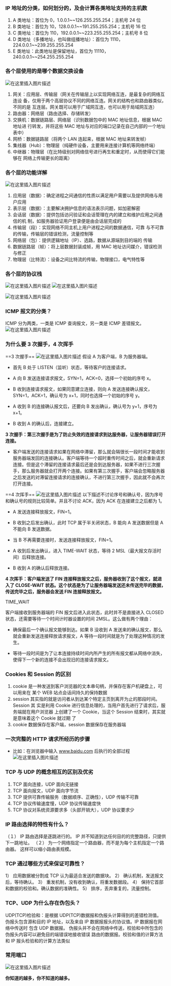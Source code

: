 ### IP 地址的分类，如何划分的，及会计算各类地址支持的主机数 
1. A 类地址：首位为 0，1.0.0.1~~126.255.255.254；主机号 24 位
2. B 类地址：首位为 10，128.0.0.1~~191.255.255.254；主机号 16 位
3. C 类地址：首位为 110，192.0.0.1~~223.255.255.254；主机号 8 位
4. D 类地址（多播地址，也叫做组播地址）：首位为 1110，224.0.0.1~~239.255.255.254
5. E 类地址：此类地址是保留地址，首位为 11110，240.0.0.1~~254.255.255.254

###  各个层使用的是哪个数据交换设备
![在这里插入图片描述](https://img-blog.csdnimg.cn/20200315094044146.png?x-oss-process=image/watermark,type_ZmFuZ3poZW5naGVpdGk,shadow_10,text_aHR0cHM6Ly9ibG9nLmNzZG4ubmV0L3FxXzQwNzIyODI3,size_16,color_FFFFFF,t_70)
1. 网关：应用层、传输层（网关在传输层上以实现网络互连，是最复杂的网络互连设
备，仅用于两个高层协议不同的网络互连。网关的结构也和路由器类似，不同的是
互连层。网关既可以用于广域网互连，也可以用于局域网互连）
2. 路由器：网络层（路由选择、存储转发）
3. 交换机：数据链路层、网络层（识别数据包中的 MAC 地址信息，根据 MAC 地址进
行转发，并将这些 MAC 地址与对应的端口记录在自己内部的一个地址表中）
4. 网桥：数据链路层（将两个 LAN 连起来，根据 MAC 地址来转发帧）
5. 集线器（Hub）：物理层（纯硬件设备，主要用来连接计算机等网络终端）
6. 中继器：物理层（在比特级别对网络信号进行再生和重定时，从而使得它们能够在
网络上传输更长的距离）
###  各个层的功能详解
![在这里插入图片描述](https://img-blog.csdnimg.cn/20200315094121258.png?x-oss-process=image/watermark,type_ZmFuZ3poZW5naGVpdGk,shadow_10,text_aHR0cHM6Ly9ibG9nLmNzZG4ubmV0L3FxXzQwNzIyODI3,size_16,color_FFFFFF,t_70)
1. 应用层（数据）：确定进程之间通信的性质以满足用户需要以及提供网络与用户应用
2. 表示层（数据）：主要解决拥护信息的语法表示问题，如加密解密
3. 会话层（数据）：提供包括访问验证和会话管理在内的建立和维护应用之间通信的机
制，如服务器验证用户登录便是由会话层完成的
4. 传输层（段）：实现网络不同主机上用户进程之间的数据通信，可靠
与不可靠的传输，传输层的错误检测，流量控制等
5. 网络层（包）：提供逻辑地址（IP）、选路，数据从源端到目的端的
传输
6. 数据链路层（帧）：将上层数据封装成帧，用 MAC 地址访问媒介，错误检测与修正
7. 物理层（比特流）：设备之间比特流的传输，物理接口，电气特性等
###   各个层的协议栈
![在这里插入图片描述](https://img-blog.csdnimg.cn/20200315094132984.png?x-oss-process=image/watermark,type_ZmFuZ3poZW5naGVpdGk,shadow_10,text_aHR0cHM6Ly9ibG9nLmNzZG4ubmV0L3FxXzQwNzIyODI3,size_16,color_FFFFFF,t_70)
![在这里插入图片描述](https://img-blog.csdnimg.cn/20200315094141908.png?x-oss-process=image/watermark,type_ZmFuZ3poZW5naGVpdGk,shadow_10,text_aHR0cHM6Ly9ibG9nLmNzZG4ubmV0L3FxXzQwNzIyODI3,size_16,color_FFFFFF,t_70)

![在这里插入图片描述](https://img-blog.csdnimg.cn/20200315094445683.png?x-oss-process=image/watermark,type_ZmFuZ3poZW5naGVpdGk,shadow_10,text_aHR0cHM6Ly9ibG9nLmNzZG4ubmV0L3FxXzQwNzIyODI3,size_16,color_FFFFFF,t_70)

### ICMP 报文的分类？ 
ICMP 分为两类，一类是 ICMP 查询报文，另一类是 ICMP 差错报文。
![在这里插入图片描述](https://img-blog.csdnimg.cn/20200315094852923.png?x-oss-process=image/watermark,type_ZmFuZ3poZW5naGVpdGk,shadow_10,text_aHR0cHM6Ly9ibG9nLmNzZG4ubmV0L3FxXzQwNzIyODI3,size_16,color_FFFFFF,t_70)
### 为什么要 3 次握手，4 次挥手 
==3 次握手==
![在这里插入图片描述](https://img-blog.csdnimg.cn/20200315105550884.png?x-oss-process=image/watermark,type_ZmFuZ3poZW5naGVpdGk,shadow_10,text_aHR0cHM6Ly9ibG9nLmNzZG4ubmV0L3FxXzQwNzIyODI3,size_16,color_FFFFFF,t_70)
假设 A 为客户端，B 为服务器端。

* 首先 B 处于 LISTEN（监听）状态，等待客户的连接请求。

* A 向 B 发送连接请求报文，SYN=1，ACK=0，选择一个初始的序号 x。

* B 收到连接请求报文，如果同意建立连接，则向 A 发送连接确认报文，SYN=1，ACK=1，确认号为 x+1，同时也选择一个初始的序号 y。

* A 收到 B 的连接确认报文后，还要向 B 发出确认，确认号为 y+1，序号为 x+1。

* B 收到 A 的确认后，连接建立。

**3 次握手：第三次握手是为了防止失效的连接请求到达服务器，让服务器错误打开连接。**

* 客户端发送的连接请求如果在网络中滞留，那么就会隔很长一段时间才能收到服务器端发回的连接确认。客户端等待一个超时重传时间之后，就会重新请求连接。但是这个滞留的连接请求最后还是会到达服务器，如果不进行三次握手，那么服务器就会打开两个连接。如果有第三次握手，客户端会忽略服务器之后发送的对滞留连接请求的连接确认，不进行第三次握手，因此就不会再次打开连接。

==4 次挥手==
![在这里插入图片描述](https://img-blog.csdnimg.cn/20200315105633763.png?x-oss-process=image/watermark,type_ZmFuZ3poZW5naGVpdGk,shadow_10,text_aHR0cHM6Ly9ibG9nLmNzZG4ubmV0L3FxXzQwNzIyODI3,size_16,color_FFFFFF,t_70)
以下描述不讨论序号和确认号，因为序号和确认号的规则比较简单。并且不讨论 ACK，因为 ACK 在连接建立之后都为 1。

* A 发送连接释放报文，FIN=1。

* B 收到之后发出确认，此时 TCP 属于半关闭状态，B 能向 A 发送数据但是 A 不能向 B 发送数据。

* 当 B 不再需要连接时，发送连接释放报文，FIN=1。

* A 收到后发出确认，进入 TIME-WAIT 状态，等待 2 MSL（最大报文存活时间）后释放连接。

* B 收到 A 的确认后释放连接。

**4 次挥手：客户端发送了 FIN 连接释放报文之后，服务器收到了这个报文，就进入了 CLOSE-WAIT 状态。这个状态是为了让服务器端发送还未传送完毕的数据，传送完毕之后，服务器会发送 FIN 连接释放报文。**

TIME_WAIT

客户端接收到服务器端的 FIN 报文后进入此状态，此时并不是直接进入 CLOSED 状态，还需要等待一个时间计时器设置的时间 2MSL。这么做有两个理由：

* 确保最后一个确认报文能够到达。如果 B 没收到 A 发送来的确认报文，那么就会重新发送连接释放请求报文，A 等待一段时间就是为了处理这种情况的发生。

* 等待一段时间是为了让本连接持续时间内所产生的所有报文都从网络中消失，使得下一个新的连接不会出现旧的连接请求报文。
###  Cookies 和 Session 的区别 
1. cookie 是一种发送到客户浏览器的文本串句柄，并保存在客户机硬盘上，可以用来在
某个 WEB 站点会话间持久的保持数据
2. session 其实指的就是访问者从到达某个特定主页到离开为止的那段时间。 Session 其
实是利用 Cookie 进行信息处理的，当用户首先进行了请求后，服务端就在用户浏览器
上创建了一个 Cookie，当这个 Session 结束时，其实就是意味着这个 Cookie 就过期 了
3. cookie 数据保存在客户端，session 数据保存在服务器端

###  一次完整的 HTTP 请求所经历的步骤 
* 比如：在浏览器中输入 www.baidu.com 后执行的全部过程
![在这里插入图片描述](https://img-blog.csdnimg.cn/20200315095157304.png?x-oss-process=image/watermark,type_ZmFuZ3poZW5naGVpdGk,shadow_10,text_aHR0cHM6Ly9ibG9nLmNzZG4ubmV0L3FxXzQwNzIyODI3,size_16,color_FFFFFF,t_70)
###  TCP 与 UDP 的概念相互的区别及优劣 
1. TCP 面向连接，UDP 面向无链接
2. TCP 面向报文，UDP 面向字节流
3. TCP 提供可靠传输服务（数据顺序、正确性），UDP 传输不可靠
4. TCP 协议传输速度慢，UDP 协议传输速度快
5. TCP 协议对系统资源要求多（头部开销大），UDP 协议要求少
### IP 路由选择的特性有什么？ 
（１） IP 路由选择是逐跳进行的。
IP 并不知道到达任何目的的完整路径，只提供下一跳地址。
（２） 为一个网络指定一个路由器，而不是为每个主机指定一个路由器。
这样可以缩小路由表规模。
###  TCP 通过哪些方式来保证可靠性？ 
1） 应用数据被分割成 TCP 认为最适合发送的数据块。
2） 确认机制，发送报文后，等待确认。
3） 重发机制，没有收到确认，将重发数据段。
4） 保持它首部和数据的校验和。确认数据的准确性。
5） 排序，丢弃重复的，流量控制。
###  TCP、UDP 为什么存在伪包头？ 
UDP(TCP)检验和：是根据 UDP(TCP)数据报和伪报头计算得到的差错检测值。
伪报头包含源和目的 IP 地址，以及来自 IP 数据报报头的协议值。IP 数据报在网络中传送时
包含 UDP 数据报。
伪报头并不会在网络中传送，校验和中所包含的伪报头内容可以避免目的端错误地接收错误
路由的数据报。校验和值的计算方法和 IP 报头检验和的计算方法类似
###  常用端口
![在这里插入图片描述](https://img-blog.csdnimg.cn/20200315102140446.png?x-oss-process=image/watermark,type_ZmFuZ3poZW5naGVpdGk,shadow_10,text_aHR0cHM6Ly9ibG9nLmNzZG4ubmV0L3FxXzQwNzIyODI3,size_16,color_FFFFFF,t_70)

**你知道的越多，你不知道的越多。**
